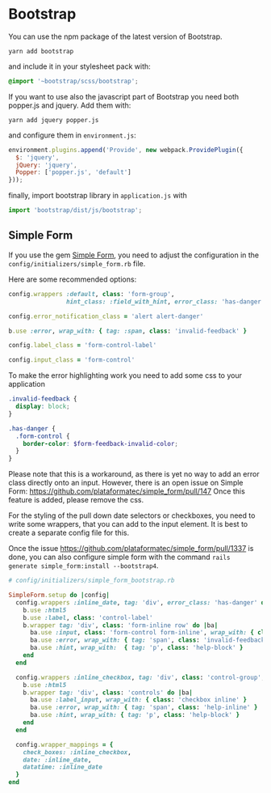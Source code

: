 # Bootstrap

You can use the npm package of the latest version of Bootstrap.

`yarn add bootstrap`

and include it in your stylesheet pack with:

```scss
@import '~bootstrap/scss/bootstrap';
```

If you want to use also the javascript part of Bootstrap you need both popper.js and jquery.
Add them with:

`yarn add jquery popper.js`

and configure them in `environment.js`:

```js
environment.plugins.append('Provide', new webpack.ProvidePlugin({
  $: 'jquery',
  jQuery: 'jquery',
  Popper: ['popper.js', 'default']
}));
```

finally, import bootstrap library in `application.js` with

```js
import 'bootstrap/dist/js/bootstrap';
```

## Simple Form

If you use the gem [Simple Form](https://github.com/plataformatec/simple_form),
you need to adjust the configuration in the `config/initializers/simple_form.rb` file.

Here are some recommended options:

```ruby
config.wrappers :default, class: 'form-group',
                hint_class: :field_with_hint, error_class: 'has-danger' do |b|
```

```ruby
config.error_notification_class = 'alert alert-danger'
```

```ruby
b.use :error, wrap_with: { tag: :span, class: 'invalid-feedback' }
```

```ruby
config.label_class = 'form-control-label'
```

```ruby
config.input_class = 'form-control'
```

To make the error highlighting work you need to add some css to your application

```scss
.invalid-feedback {
  display: block;
}

.has-danger {
  .form-control {
    border-color: $form-feedback-invalid-color;
  }
}
```

Please note that this is a workaround, as there is yet no way to add an error class directly onto an input.
However, there is an open issue on Simple Form: <https://github.com/plataformatec/simple_form/pull/147>
Once this feature is added, please remove the css.

For the styling of the pull down date selectors or checkboxes, you need to write some wrappers, that you can add
to the input element.
It is best to create a separate config file for this.

Once the issue <https://github.com/plataformatec/simple_form/pull/1337> is done, you can also configure simple form
with the command `rails generate simple_form:install --bootstrap4`.

```ruby
# config/initializers/simple_form_bootstrap.rb

SimpleForm.setup do |config|
  config.wrappers :inline_date, tag: 'div', error_class: 'has-danger' do |b|
    b.use :html5
    b.use :label, class: 'control-label'
    b.wrapper tag: 'div', class: 'form-inline row' do |ba|
      ba.use :input, class: 'form-control form-inline', wrap_with: { class: 'col-md-6' }
      ba.use :error, wrap_with: { tag: 'span', class: 'invalid-feedback' }
      ba.use :hint, wrap_with:  { tag: 'p', class: 'help-block' }
    end
  end

  config.wrappers :inline_checkbox, tag: 'div', class: 'control-group', error_class: 'has-error' do |b|
    b.use :html5
    b.wrapper tag: 'div', class: 'controls' do |ba|
      ba.use :label_input, wrap_with: { class: 'checkbox inline' }
      ba.use :error, wrap_with: { tag: 'span', class: 'help-inline' }
      ba.use :hint, wrap_with: { tag: 'p', class: 'help-block' }
    end
  end

  config.wrapper_mappings = {
    check_boxes: :inline_checkbox,
    date: :inline_date,
    datatime: :inline_date
  }
end

```
